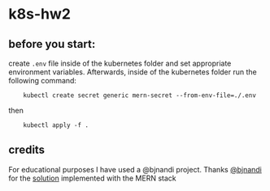 # k8s-hw2

## before you start:

create `.env` file inside of the kubernetes folder and set appropriate environment variables. Afterwards, inside of the kubernetes folder run the following command:

```
    kubectl create secret generic mern-secret --from-env-file=./.env   
```
then

```
    kubectl apply -f . 
```

## credits

For educational purposes I have used a @bjnandi project.
Thanks [@bjnandi](https://github.com/bjnandi) for the [solution](https://github.com/bjnandi/containerize-full-stack-app-MERN-with-docker-compose) implemented with the MERN stack
